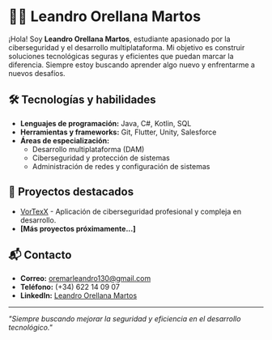 # 👨‍💻 Leandro Orellana Martos

¡Hola! Soy **Leandro Orellana Martos**, estudiante apasionado por la ciberseguridad y el desarrollo multiplataforma. Mi objetivo es construir soluciones tecnológicas seguras y eficientes que puedan marcar la diferencia. Siempre estoy buscando aprender algo nuevo y enfrentarme a nuevos desafíos.

## 🛠️ Tecnologías y habilidades

- **Lenguajes de programación:** Java, C#, Kotlin, SQL
- **Herramientas y frameworks:** Git, Flutter, Unity, Salesforce
- **Áreas de especialización:** 
  - Desarrollo multiplataforma (DAM)
  - Ciberseguridad y protección de sistemas
  - Administración de redes y configuración de sistemas

## 🚀 Proyectos destacados

- [VorTexX](https://github.com/leandroom29) - Aplicación de ciberseguridad profesional y compleja en desarrollo.
- **[Más proyectos próximamente...]**

## 📬 Contacto

- **Correo:** oremarleandro130@gmail.com  
- **Teléfono:** (+34) 622 14 09 07  
- **LinkedIn:** [Leandro Orellana Martos](https://www.linkedin.com/in/leandro-orellana-martos-2998a1331/)  

---

*"Siempre buscando mejorar la seguridad y eficiencia en el desarrollo tecnológico."*
